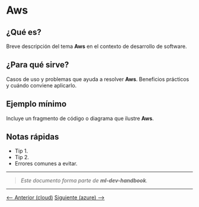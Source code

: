 # Aws

## ¿Qué es?

Breve descripción del tema **Aws** en el contexto de desarrollo de software.

## ¿Para qué sirve?

Casos de uso y problemas que ayuda a resolver **Aws**. Beneficios prácticos y cuándo conviene aplicarlo.

## Ejemplo mínimo

Incluye un fragmento de código o diagrama que ilustre **Aws**.

## Notas rápidas

- Tip 1.
- Tip 2.
- Errores comunes a evitar.

---

> _Este documento forma parte de **ml-dev-handbook**._

---

[⟵ Anterior (cloud)](../README.md) [Siguiente (azure) ⟶](../azure/README.md)
